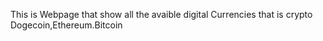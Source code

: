 This is Webpage that show all the avaible digital Currencies that is crypto Dogecoin,Ethereum.Bitcoin
